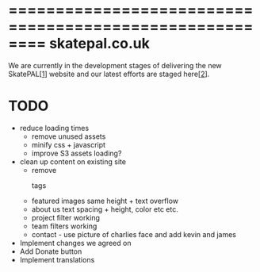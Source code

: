 ========================================================
skatepal.co.uk
========================================================
We are currently in the development stages of delivering the new SkatePAL[[1]] website
and our latest efforts are staged here[[2]].

TODO
====
  - reduce loading times
    - remove unused assets
    - minify css + javascript
    - improve S3 assets loading?
  - clean up content on existing site
    - remove <p> tags
    - featured images same height + text overflow
    - about us text spacing + height, color etc etc.
    - project filter working
    - team filters working
    - contact - use picture of charlies face and
      add kevin and james
  - Implement changes we agreed on
  - Add Donate button
  - Implement translations


[1]: https://www.skatepal.co.uk
[2]: http://skatepal-app.herokuapp.com/
